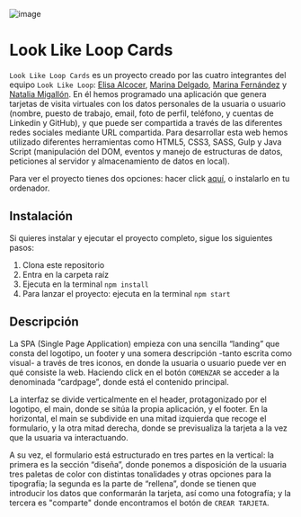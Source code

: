 ![image](https://github.com/NataliaMigallon/project-promo-l-module-2-team-5/tree/master/src/images/Logo_cards.png)

# Look Like Loop Cards

`Look Like Loop Cards` es un proyecto creado por las cuatro integrantes del equipo `Look Like Loop`: [Elisa Alcocer](https://github.com/alcocere), [Marina Delgado](https://github.com/Marinadelgado88), [Marina Fernández](https://github.com/marina-fp) y [Natalia Migallón](https://github.com/NataliaMigallon).
En él hemos programado una aplicación que genera tarjetas de visita virtuales con los datos personales de la usuaria o usuario (nombre, puesto de trabajo, email, foto de perfil, teléfono, y cuentas de Linkedin y GitHub), y que puede ser compartida a través de las diferentes redes sociales mediante URL compartida.
Para desarrollar esta web hemos utilizado diferentes herramientas como HTML5, CSS3, SASS, Gulp y Java Script (manipulación del DOM, eventos y manejo de estructuras de datos, peticiones al servidor y almacenamiento de datos en local).

Para ver el proyecto tienes dos opciones: hacer click [aquí](http://beta.adalab.es/project-promo-l-module-2-team-5/), o instalarlo en tu ordenador.

## Instalación

Si quieres instalar y ejecutar el proyecto completo, sigue los siguientes pasos:

1. Clona este repositorio
2. Entra en la carpeta raíz
3. Ejecuta en la terminal `npm install`
4. Para lanzar el proyecto: ejecuta en la terminal `npm start`

## Descripción

La SPA (Single Page Application) empieza con una sencilla “landing” que consta del logotipo, un footer y una somera descripción -tanto escrita como visual- a través de tres iconos, en donde la usuaria o usuario puede ver en qué consiste la web. Haciendo click en el botón `COMENZAR` se acceder a la denominada “cardpage”, donde está el contenido principal.

La interfaz se divide verticalmente en el header, protagonizado por el logotipo, el main, donde se sitúa la propia aplicación, y el footer. En la horizontal, el main se subdivide en una mitad izquierda que recoge el formulario, y la otra mitad derecha, donde se previsualiza la tarjeta a la vez que la usuaria va interactuando.

A su vez, el formulario está estructurado en tres partes en la vertical: la primera es la sección “diseña”, donde ponemos a disposición de la usuaria tres paletas de color con distintas tonalidades y otras opciones para la tipografía; la segunda es la parte de “rellena”, donde se tienen que introducir los datos que conformarán la tarjeta, así como una fotografía; y la tercera es "comparte" donde encontramos el botón de `CREAR TARJETA`.
